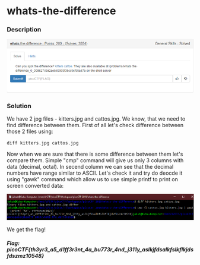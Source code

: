 # whats-the-difference

### Description
![alt text](https://github.com/JakubK64/CTF-writeups/blob/master/picoCTF%202019/General%20Skills/whats-the-difference/Task.png)

### Solution
We have 2 jpg files - kitters.jpg and cattos.jpg. We know, that we need to find difference between them.
First of all let's check difference between those 2 files using:
```unix
diff kitters.jpg cattos.jpg
```

Now when we are sure that there is some difference between them let's compare them. Simple "cmp" command will give us only 3 columns with data (decimal, octal). In secend column we can see that the decimal numbers have range similar to ASCII. Let's check it and try do deocde it using "gawk" command which allow us to use simple printf to print on screen converted data:

![alt text](https://github.com/JakubK64/CTF-writeups/blob/master/picoCTF%202019/General%20Skills/whats-the-difference/Solution.PNG)

We get the flag!

#### *Flag: picoCTF{th3yr3_a5_d1ff3r3nt_4a_bu773r_4nd_j311y_aslkjfdsalkfslkflkjdsfdszmz10548}*
